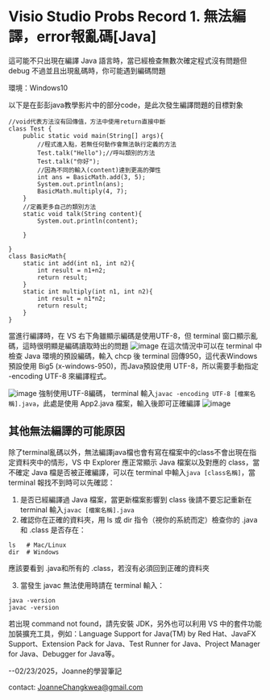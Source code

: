 # Visio Studio Probs Record 1. 無法編譯，error報亂碼[Java]
這可能不只出現在編譯 Java 語言時，當已經檢查無數次確定程式沒有問題但 debug 不過並且出現亂碼時，你可能遇到編碼問題

環境：Windows10

以下是在彭彭java教學影片中的部分code，是此次發生編譯問題的目標對象
```
//void代表方法沒有回傳值，方法中使用return直接中斷
class Test {
    public static void main(String[] args){
        //程式進入點，若無任何動作會無法執行定義的方法
        Test.talk("Hello");//呼叫類別的方法
        Test.talk("你好");
        //因為不同的輸入(content)達到更高的彈性
        int ans = BasicMath.add(3, 5);
        System.out.println(ans);
        BasicMath.multiply(4, 7);
    }
    //定義更多自己的類別方法
    static void talk(String content){
        System.out.println(content);

    }
    
}
class BasicMath{
    static int add(int n1, int n2){
        int result = n1+n2;
        return result;
    }
    static int multiply(int n1, int n2){
        int result = n1*n2;
        return result;
    }
}

```
當進行編譯時，在 VS 右下角雖顯示編碼是使用UTF-8，但 terminal 窗口顯示亂碼，這時很明顯是編碼讀取時出的問題
![image](https://github.com/user-attachments/assets/e0dac9b5-7b7a-4084-8f6b-ed333bc88920)
在這次情況中可以在 terminal 中檢查 Java 環境的預設編碼，輸入 chcp 後 terminal 回傳950，這代表Windows預設使用 Big5 (x-windows-950)，而Java預設使用 UTF-8，所以需要手動指定 -encoding UTF-8 來編譯程式。

![image](https://github.com/user-attachments/assets/bfcd456f-9fbe-4241-aa81-852593fea920)
強制使用UTF-8編碼， terminal 輸入```javac -encoding UTF-8 [檔案名稱].java```，此處是使用 App2.java 檔案，輸入後即可正確編譯
![image](https://github.com/user-attachments/assets/f2095e4e-ec35-4421-8532-8e4be263eaec)

## 其他無法編譯的可能原因
除了terminal亂碼以外，無法編譯java檔也會有寫在檔案中的class不會出現在指定資料夾中的情形，VS 中 Explorer 應正常顯示 Java 檔案以及對應的 class，當不確定 Java 檔是否被正確編譯，可以在 terminal 中輸入```java [class名稱]```，當 terminal 報找不到時可以先確認：

1. 是否已經編譯過 Java 檔案，當更新檔案影響到 class 後請不要忘記重新在 terminal 輸入```javac [檔案名稱].java```
2. 確認你在正確的資料夾，用 ls 或 dir 指令（視你的系統而定）檢查你的 .java 和 .class 是否存在：
```
ls   # Mac/Linux
dir  # Windows
```
應該要看到 .java和所有的 .class，若沒有必須回到正確的資料夾

3. 當發生 javac 無法使用時請在 terminal 輸入：
```
java -version
javac -version
```
若出現 command not found，請先安裝 JDK，另外也可以利用 VS 中的套件功能加裝擴充工具，例如：Language Support for Java(TM) by Red Hat、JavaFX Support、Extension Pack for Java、Test Runner for Java、Project Manager for Java、Debugger for Java等。

--02/23/2025，Joanne的學習筆記

contact: [JoanneChangkwea@gmail.com](mailto:joannechangkwea@gmail.com)

